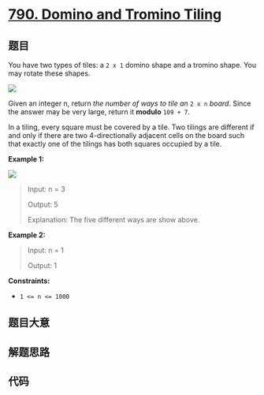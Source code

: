 # [790. Domino and Tromino Tiling](https://leetcode.com/problems/domino-and-tromino-tiling/)

## 题目

You have two types of tiles: a `2 x 1` domino shape and a tromino shape. You
may rotate these shapes.

![](https://assets.leetcode.com/uploads/2021/07/15/lc-domino.jpg)

Given an integer n, return _the number of ways to tile an_ `2 x n` _board_.
Since the answer may be very large, return it **modulo** `109 + 7`.

In a tiling, every square must be covered by a tile. Two tilings are different
if and only if there are two 4-directionally adjacent cells on the board such
that exactly one of the tilings has both squares occupied by a tile.



**Example 1:**

![](https://assets.leetcode.com/uploads/2021/07/15/lc-domino1.jpg)

> Input: n = 3
> 
> Output: 5
> 
> Explanation: The five different ways are show above.

**Example 2:**

> Input: n = 1
> 
> Output: 1

**Constraints:**

  * `1 <= n <= 1000`


## 题目大意

## 解题思路

## 代码

```javascript

```


